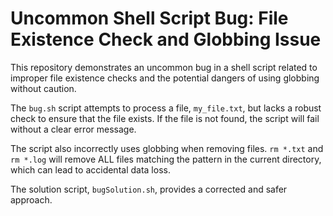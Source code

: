 # Uncommon Shell Script Bug: File Existence Check and Globbing Issue

This repository demonstrates an uncommon bug in a shell script related to improper file existence checks and the potential dangers of using globbing without caution.

The `bug.sh` script attempts to process a file, `my_file.txt`, but lacks a robust check to ensure that the file exists. If the file is not found, the script will fail without a clear error message. 

The script also incorrectly uses globbing when removing files. `rm *.txt` and `rm *.log` will remove ALL files matching the pattern in the current directory, which can lead to accidental data loss. 

The solution script, `bugSolution.sh`, provides a corrected and safer approach.